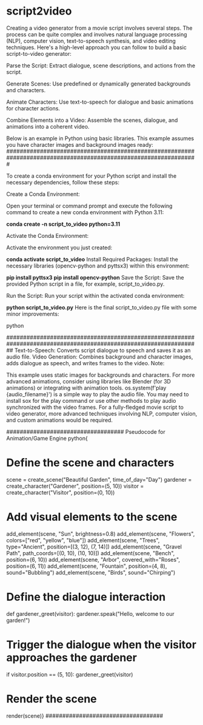 # script2video


Creating a video generator from a movie script involves several steps. The process can be quite complex and involves natural language processing (NLP), computer vision, text-to-speech synthesis, and video editing techniques. Here's a high-level approach you can follow to build a basic script-to-video generator:

Parse the Script: Extract dialogue, scene descriptions, and actions from the script.

Generate Scenes: Use predefined or dynamically generated backgrounds and characters.

Animate Characters: Use text-to-speech for dialogue and basic animations for character actions.

Combine Elements into a Video: Assemble the scenes, dialogue, and animations into a coherent video.

Below is an example in Python using basic libraries. This example assumes you have character images and background images ready:
#################################################################################################################

To create a conda environment for your Python script and install the necessary dependencies, follow these steps:

Create a Conda Environment:

Open your terminal or command prompt and execute the following command to create a new conda environment with Python 3.11:

**conda create -n script_to_video python=3.11**

Activate the Conda Environment:

Activate the environment you just created:


**conda activate script_to_video**
Install Required Packages:
Install the necessary libraries (opencv-python and pyttsx3) within this environment:

**pip install pyttsx3
pip install opencv-python**
Save the Script:
Save the provided Python script in a file, for example, script_to_video.py.

Run the Script:
Run your script within the activated conda environment:

**python script_to_video.py**
Here is the final script_to_video.py file with some minor improvements:

python


##################################################################################################################
Text-to-Speech: Converts script dialogue to speech and saves it as an audio file.
Video Generation: Combines background and character images, adds dialogue as speech, and writes frames to the video.
Note:

This example uses static images for backgrounds and characters. For more advanced animations, consider using libraries like Blender (for 3D animations) or integrating with animation tools.
os.system(f'play {audio_filename}') is a simple way to play the audio file. You may need to install sox for the play command or use other methods to play audio synchronized with the video frames.
For a fully-fledged movie script to video generator, more advanced techniques involving NLP, computer vision, and custom animations would be required.


###################################
Pseudocode for Animation/Game Engine
python{

# Define the scene and characters
scene = create_scene("Beautiful Garden", time_of_day="Day")
gardener = create_character("Gardener", position=(5, 10))
visitor = create_character("Visitor", position=(0, 10))

# Add visual elements to the scene
add_element(scene, "Sun", brightness=0.8)
add_element(scene, "Flowers", colors=["red", "yellow", "blue"])
add_element(scene, "Trees", type="Ancient", position=[(3, 12), (7, 14)])
add_element(scene, "Gravel Path", path_coords=[(0, 10), (10, 10)])
add_element(scene, "Bench", position=(6, 10))
add_element(scene, "Arbor", covered_with="Roses", position=(6, 11))
add_element(scene, "Fountain", position=(4, 8), sound="Bubbling")
add_element(scene, "Birds", sound="Chirping")

# Define the dialogue interaction
def gardener_greet(visitor):
    gardener.speak("Hello, welcome to our garden!")

# Trigger the dialogue when the visitor approaches the gardener
if visitor.position == (5, 10):
    gardener_greet(visitor)

# Render the scene
render(scene)}
###################################






